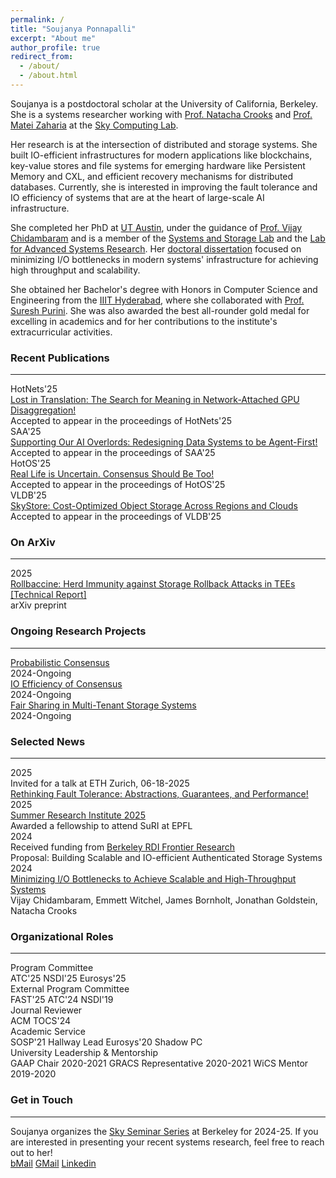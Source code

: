```yaml
---
permalink: /
title: "Soujanya Ponnapalli"
excerpt: "About me"
author_profile: true
redirect_from: 
  - /about/
  - /about.html
---
```


<!-- UC Berkeley -->
Soujanya is a postdoctoral scholar at the University of California, Berkeley.
She is a systems researcher working with [Prof. Natacha Crooks](https://nacrooks.github.io/) and [Prof. Matei Zaharia](https://people.eecs.berkeley.edu/~matei/) at
  the [Sky Computing Lab](https://sky.cs.berkeley.edu/).

Her research is at the intersection of distributed and storage systems.
She built IO-efficient infrastructures for modern applications like blockchains,
  key-value stores and file systems for emerging hardware like Persistent Memory and CXL,
  and efficient recovery mechanisms for distributed databases.
Currently, she is interested in improving the fault tolerance and IO efficiency of  systems that are at the heart of large-scale AI infrastructure.

<!-- UT Austin -->
She completed her PhD at [UT Austin](https://www.utexas.edu/),
  under the guidance of [Prof. Vijay Chidambaram](https://www.cs.utexas.edu/~vijay/) and
  is a member of the [Systems and Storage Lab](https://utsaslab.cs.utexas.edu/) and the [Lab for Advanced Systems Research](https://www.cs.utexas.edu/lasr/).
Her [doctoral dissertation](https://www.cs.utexas.edu/~soujanya/dissertation.pdf)
  focused on minimizing I/O bottlenecks in modern systems' infrastructure
  for achieving high throughput and scalability.

<!-- IIIT Hyderbad -->
She obtained her Bachelor's degree with Honors in Computer Science and Engineering
  from the [IIIT Hyderabad](https://iiit.ac.in/),
  where she collaborated with [Prof. Suresh Purini](https://www.iiit.ac.in/people/faculty/psuresh/).
She was also awarded the best all-rounder gold medal for excelling in academics and for her contributions
  to the institute's extracurricular activities.

### Recent Publications
-----
<div class="news-timeline">

  <div class="news-item">
    <div class="news-year">HotNets'25</div>
    <div class="news-content">
      <a href="">Lost in Translation: The Search for Meaning in Network-Attached GPU Disaggregation!</a><br>
      Accepted to appear in the proceedings of HotNets'25
    </div>
  </div>

  <div class="news-item">
    <div class="news-year">SAA'25</div>
    <div class="news-content">
      <a href="https://arxiv.org/pdf/2509.00997">Supporting Our AI Overlords: Redesigning Data Systems to be Agent-First!</a><br>
      Accepted to appear in the proceedings of SAA'25
    </div>
  </div>

  <div class="news-item">
    <div class="news-year">HotOS'25</div>
    <div class="news-content">
      <a href="https://sigops.org/s/conferences/hotos/2025/papers/hotos25-69.pdf">Real Life is Uncertain. Consensus Should Be Too!</a><br>
      Accepted to appear in the proceedings of HotOS'25
    </div>
  </div>

  <div class="news-item">
    <div class="news-year">VLDB'25</div>
    <div class="news-content">
      <a href="https://arxiv.org/pdf/2502.20818">SkyStore: Cost-Optimized Object Storage Across Regions and Clouds</a><br>
      Accepted to appear in the proceedings of VLDB'25
    </div>
  </div>

</div>


### On ArXiv
-----
<div class="news-timeline">
  
  <!-- <div class="news-item">
    <div class="news-year">2025</div>
    <div class="news-content">
      <a href="https://arxiv.org/abs/2509.00997">Supporting Our AI Overlords: Redesigning Data Systems to be Agent-First</a><br>
      arXiv preprint
    </div>
  </div> -->

  <div class="news-item">
    <div class="news-year">2025</div>
    <div class="news-content">
      <a href="https://www.arxiv.org/abs/2505.04014">Rollbaccine: Herd Immunity against Storage Rollback Attacks in TEEs [Technical Report]</a><br>
      arXiv preprint
    </div>
  </div>

</div>

### Ongoing Research Projects
-----

<div class="news-timeline news-timeline-horizontal">

  <div class="news-item">
    <div class="news-content">
      <a href="https://sigops.org/s/conferences/hotos/2025/papers/hotos25-69.pdf">Probabilistic Consensus</a><br>
      2024-Ongoing
    </div>
  </div>
  <div class="news-item">
    <div class="news-content">
      <a href="https://www.youtube.com/watch?v=KqOtzIuAmFk&list=PLfwvyNe91s6h17_c8zlCO2wxOYGg6HBVf&ab_channel=UCBSkyComputing">IO Efficiency of Consensus</a><br>
      2024-Ongoing
    </div>
  </div>
  <div class="news-item">
    <div class="news-content">
      <a href="https://www2.eecs.berkeley.edu/Pubs/TechRpts/2025/EECS-2025-97.pdf">Fair Sharing in Multi-Tenant Storage Systems</a><br>
      2024-Ongoing
    </div>
  </div>

</div>


### Selected News
-----

<div class="news-timeline">
  <div class="news-item">
    <div class="news-year">2025</div>
    <div class="news-content">
      Invited for a talk at ETH Zurich, 06-18-2025<br>
      <a href="#">Rethinking Fault Tolerance: Abstractions, Guarantees, and Performance!</a>
    </div>
  </div>
  
  <div class="news-item">
    <div class="news-year">2025</div>
    <div class="news-content">
      <a href="https://suri.epfl.ch/#overview">Summer Research Institute 2025</a><br>
      Awarded a fellowship to attend SuRI at EPFL
    </div>
  </div>
    
  <div class="news-item">
    <div class="news-year">2024</div>
    <div class="news-content">
      Received funding from <a href="https://rdi.berkeley.edu/">Berkeley RDI Frontier Research</a><br>
      Proposal: Building Scalable and IO-efficient Authenticated Storage Systems
    </div>
  </div>
  
  <div class="news-item">
    <div class="news-year">2024</div>
    <div class="news-content">
      <a href="https://people.eecs.berkeley.edu/~soujanya/dissertation.pdf">Minimizing I/O Bottlenecks to Achieve Scalable and High-Throughput Systems</a><br>
      Vijay Chidambaram, Emmett Witchel, James Bornholt, Jonathan Goldstein, Natacha Crooks
    </div>
  </div>
</div>


### Organizational Roles
-----

<div class="roles-grid">
  <div class="role-box conference">
    <div class="role-title">Program Committee</div>
    <div class="role-items">
      <span class="role-item">ATC'25</span>
      <span class="role-item">NSDI'25</span>
      <span class="role-item">Eurosys'25</span>
    </div>
  </div>

  <div class="roles-row">
    <div class="role-box conference">
      <div class="role-title">External Program Committee</div>
      <div class="role-items">
        <span class="role-item">FAST'25</span>
        <span class="role-item">ATC'24</span>
        <span class="role-item">NSDI'19</span>
      </div>
    </div>
    <div class="role-box academic">
      <div class="role-title">Journal Reviewer</div>
      <div class="role-items">
        <span class="role-item">ACM TOCS'24</span>
      </div>
    </div>
  </div>

  <div class="role-box academic">
    <div class="role-title">Academic Service</div>
    <div class="role-items">
      <span class="role-item">SOSP'21 Hallway Lead</span>
      <span class="role-item">Eurosys'20 Shadow PC</span>
    </div>
  </div>

  <div class="role-box leadership">
    <div class="role-title">University Leadership & Mentorship</div>
    <div class="role-items">
      <span class="role-item">GAAP Chair 2020-2021</span>
      <span class="role-item">GRACS Representative 2020-2021</span>
      <span class="role-item">WiCS Mentor 2019-2020</span>
    </div>
  </div>
</div>

### Get in Touch
-----


<div class="roles-grid">
  <div class="role-box conference">
    <div class="role-title">  Soujanya organizes the <a href="https://sky.cs.berkeley.edu/">Sky Seminar Series</a> at Berkeley for 2024-25. If you are interested in presenting your recent systems research, feel free to reach out to her! </div>
    <div class="role-items">
      <span class="role-item"><a href="mailto:soujanya@berkeley.edu">bMail</a></span>
      <span class="role-item"><a href="mailto:soujanyap95@gmail.com">GMail</a></span>
      <span class="role-item"><a href="https://www.linkedin.com/in/soujanya-ponnapalli-553275107/">Linkedin</a></span>
    </div>
  </div>
</div>

<!-- "I am a postdoctoral scholar at the University of California, Berkeley, working in collaboration with Prof. Natacha Crooks and affiliated with the Sky Computing Lab within the EECS Department. Presently, my focus lies on untrusted storage systems and crash- and byzantine-fault tolerant distributed systems.

Prior to joining Berkeley, I completed my PhD in the CS Department at UT Austin, under the guidance of Prof. Vijay Chidambaram, as a member of the Systems and Storage Lab. My doctoral dissertation centered on minimizing I/O bottlenecks within modern systems' infrastructure to achieve heightened throughput and scalability.

Preceding my graduate studies, I obtained my Bachelor's degree with Honors in Computer Science and Engineering from the International Institute of Information Technology, Hyderabad (IIIT-H), where I collaborated with Prof. Suresh Purini. I was honored with the best all-rounder gold medal for academic excellence and my significant contributions to cultural and extracurricular activities at the institute." -->

<!-- This is the front page of a website that is powered by the [academicpages template](https://github.com/academicpages/academicpages.github.io) and hosted on GitHub pages. [GitHub pages](https://pages.github.com) is a free service in which websites are built and hosted from code and data stored in a GitHub repository, automatically updating when a new commit is made to the respository. This template was forked from the [Minimal Mistakes Jekyll Theme](https://mmistakes.github.io/minimal-mistakes/) created by Michael Rose, and then extended to support the kinds of content that academics have: publications, talks, teaching, a portfolio, blog posts, and a dynamically-generated CV. You can fork [this repository](https://github.com/academicpages/academicpages.github.io) right now, modify the configuration and markdown files, add your own PDFs and other content, and have your own site for free, with no ads! An older version of this template powers my own personal website at [stuartgeiger.com](http://stuartgeiger.com), which uses [this Github repository](https://github.com/staeiou/staeiou.github.io).

A data-driven personal website
======
Like many other Jekyll-based GitHub Pages templates, academicpages makes you separate the website's content from its form. The content & metadata of your website are in structured markdown files, while various other files constitute the theme, specifying how to transform that content & metadata into HTML pages. You keep these various markdown (.md), YAML (.yml), HTML, and CSS files in a public GitHub repository. Each time you commit and push an update to the repository, the [GitHub pages](https://pages.github.com/) service creates static HTML pages based on these files, which are hosted on GitHub's servers free of charge.

Many of the features of dynamic content management systems (like Wordpress) can be achieved in this fashion, using a fraction of the computational resources and with far less vulnerability to hacking and DDoSing. You can also modify the theme to your heart's content without touching the content of your site. If you get to a point where you've broken something in Jekyll/HTML/CSS beyond repair, your markdown files describing your talks, publications, etc. are safe. You can rollback the changes or even delete the repository and start over -- just be sure to save the markdown files! Finally, you can also write scripts that process the structured data on the site, such as [this one](https://github.com/academicpages/academicpages.github.io/blob/master/talkmap.ipynb) that analyzes metadata in pages about talks to display [a map of every location you've given a talk](https://academicpages.github.io/talkmap.html).

Getting started
======
1. Register a GitHub account if you don't have one and confirm your e-mail (required!)
1. Fork [this repository](https://github.com/academicpages/academicpages.github.io) by clicking the "fork" button in the top right. 
1. Go to the repository's settings (rightmost item in the tabs that start with "Code", should be below "Unwatch"). Rename the repository "[your GitHub username].github.io", which will also be your website's URL.
1. Set site-wide configuration and create content & metadata (see below -- also see [this set of diffs](http://archive.is/3TPas) showing what files were changed to set up [an example site](https://getorg-testacct.github.io) for a user with the username "getorg-testacct")
1. Upload any files (like PDFs, .zip files, etc.) to the files/ directory. They will appear at https://[your GitHub username].github.io/files/example.pdf.  
1. Check status by going to the repository settings, in the "GitHub pages" section

Site-wide configuration
------
The main configuration file for the site is in the base directory in [_config.yml](https://github.com/academicpages/academicpages.github.io/blob/master/_config.yml), which defines the content in the sidebars and other site-wide features. You will need to replace the default variables with ones about yourself and your site's github repository. The configuration file for the top menu is in [_data/navigation.yml](https://github.com/academicpages/academicpages.github.io/blob/master/_data/navigation.yml). For example, if you don't have a portfolio or blog posts, you can remove those items from that navigation.yml file to remove them from the header. 

Create content & metadata
------
For site content, there is one markdown file for each type of content, which are stored in directories like _publications, _talks, _posts, _teaching, or _pages. For example, each talk is a markdown file in the [_talks directory](https://github.com/academicpages/academicpages.github.io/tree/master/_talks). At the top of each markdown file is structured data in YAML about the talk, which the theme will parse to do lots of cool stuff. The same structured data about a talk is used to generate the list of talks on the [Talks page](https://academicpages.github.io/talks), each [individual page](https://academicpages.github.io/talks/2012-03-01-talk-1) for specific talks, the talks section for the [CV page](https://academicpages.github.io/cv), and the [map of places you've given a talk](https://academicpages.github.io/talkmap.html) (if you run this [python file](https://github.com/academicpages/academicpages.github.io/blob/master/talkmap.py) or [Jupyter notebook](https://github.com/academicpages/academicpages.github.io/blob/master/talkmap.ipynb), which creates the HTML for the map based on the contents of the _talks directory).

**Markdown generator**

I have also created [a set of Jupyter notebooks](https://github.com/academicpages/academicpages.github.io/tree/master/markdown_generator
) that converts a CSV containing structured data about talks or presentations into individual markdown files that will be properly formatted for the academicpages template. The sample CSVs in that directory are the ones I used to create my own personal website at stuartgeiger.com. My usual workflow is that I keep a spreadsheet of my publications and talks, then run the code in these notebooks to generate the markdown files, then commit and push them to the GitHub repository.

How to edit your site's GitHub repository
------
Many people use a git client to create files on their local computer and then push them to GitHub's servers. If you are not familiar with git, you can directly edit these configuration and markdown files directly in the github.com interface. Navigate to a file (like [this one](https://github.com/academicpages/academicpages.github.io/blob/master/_talks/2012-03-01-talk-1.md) and click the pencil icon in the top right of the content preview (to the right of the "Raw | Blame | History" buttons). You can delete a file by clicking the trashcan icon to the right of the pencil icon. You can also create new files or upload files by navigating to a directory and clicking the "Create new file" or "Upload files" buttons. 

Example: editing a markdown file for a talk
![Editing a markdown file for a talk](/images/editing-talk.png)

For more info
------
More info about configuring academicpages can be found in [the guide](https://academicpages.github.io/markdown/). The [guides for the Minimal Mistakes theme](https://mmistakes.github.io/minimal-mistakes/docs/configuration/) (which this theme was forked from) might also be helpful. -->
